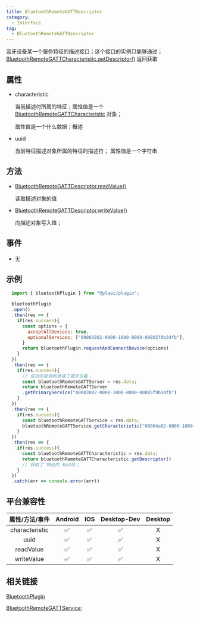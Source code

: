 ```yaml
---
title: BluetoothRemoteGATTDescriptor
category:
  - Interface
tag:
  - BluetoothRemoteGATTDescriptor
---
```


蓝牙设备某一个服务特征的描述接口；这个接口的实例只能够通过；[BluetoothRemoteGATTCharacteristic.getDescriptor()](../bluetooth-remote-gatt-characteristic/index.md) 返回获取

## 属性

  - characteristic

    当前描述付所属的特征；属性值是一个 [BluetoothRemoteGATTCharacteristic](../bluetooth-remote-gatt-characteristic/index.md) 对象；

    属性值是一个什么数据；概述

  
  - uuid

    当前特征描述对象所属的特征的描述符；
    属性值是一个字符串

## 方法

  - [BluetoothRemoteGATTDescriptor.readValue()](./read-value.md)

    读取描述对象的值

  - [BluetoothRemoteGATTDescriptor.writeValue()](./write-value.md)

    向描述对象写入值；

## 事件

  - 无

## 示例
```js
  import { bluetoothPlugin } from "@plaoc/plugin";

  bluetoothPlugin
  .open()
  .then(res => {
    if(res.success){
      const options = {
        acceptAllDevices: true,
        optionalServices: ["00003802-0000-1000-8000-00805f9b34fb"],
      }
      return bluetoothPlugin.requestAndConnectDevice(options)
    }
  })
  .then(res => {
    if(res.success){
      // 成功的查询和连接了蓝牙设备；
      const bluetoothRemoteGATTServer = res.data;
      return bluetoothRemoteGATTServer
      .getPrimaryService("00003802-0000-1000-8000-00805f9b34fb")
    }
  })
  .then(res => {
    if(res.success){
      const bluetoothRemoteGATTService = res.data;
      bluetoothRemoteGATTService.getCharacteristic("00004a02-0000-1000-8000-00805f9b34fb")
    }
  })
  .then(res => {
    if(res.success){
      const bluetoothRemoteGATTCharacteristic = res.data;
      return bluetoothRemoteGATTCharacteristic.getDescriptor()
      // 获取了 特征的 标识符；
    }
  })
  .catch(err => console.error(err))
```

## 平台兼容性

| 属性/方法/事件     | Android | IOS | Desktop-Dev | Desktop |
|:----------------:|:-------:|:---:|:-----------:|:-------:|
| characteristic   | ✅      | ✅  | ✅           | X       |
| uuid             | ✅      | ✅  | ✅           | X       |
| readValue        | ✅      | ✅  | ✅           | X       |
| writeValue       | ✅      | ✅  | ✅           | X       |

## 相关链接

[BluetoothPlugin](../../plugin/bluetooth/index.md)


[BluetoothRemoteGATTService](../bluetooth-remote-gatt-service/index.md);

